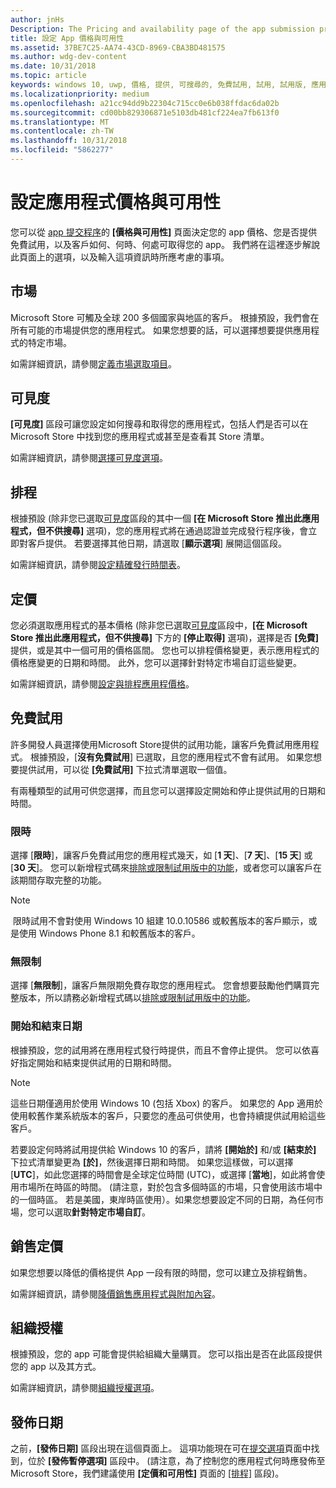 ```yaml
---
author: jnHs
Description: The Pricing and availability page of the app submission process lets you determine how much your app will cost, whether you'll offer a free trial, and how, when, and where it will be available to customers.
title: 設定 App 價格與可用性
ms.assetid: 37BE7C25-AA74-43CD-8969-CBA3BD481575
ms.author: wdg-dev-content
ms.date: 10/31/2018
ms.topic: article
keywords: windows 10, uwp, 價格, 提供, 可搜尋的, 免費試用, 試用, 試用版, 應用程式, 發行日期
ms.localizationpriority: medium
ms.openlocfilehash: a21cc94dd9b22304c715cc0e6b038ffdac6da02b
ms.sourcegitcommit: cd00bb829306871e5103db481cf224ea7fb613f0
ms.translationtype: MT
ms.contentlocale: zh-TW
ms.lasthandoff: 10/31/2018
ms.locfileid: "5862277"
---
```

# <a name="set-app-pricing-and-availability"></a>設定應用程式價格與可用性


您可以從 [app 提交程序](app-submissions.md)的 **\[價格與可用性\]** 頁面決定您的 app 價格、您是否提供免費試用，以及客戶如何、何時、何處可取得您的 app。 我們將在這裡逐步解說此頁面上的選項，以及輸入這項資訊時所應考慮的事項。


## <a name="markets"></a>市場

Microsoft Store 可觸及全球 200 多個國家與地區的客戶。 根據預設，我們會在所有可能的市場提供您的應用程式。 如果您想要的話，可以選擇想要提供應用程式的特定市場。 

如需詳細資訊，請參閱[定義市場選取項目](define-pricing-and-market-selection.md)。


## <a name="visibility"></a>可見度

**\[可見度\]** 區段可讓您設定如何搜尋和取得您的應用程式，包括人們是否可以在 Microsoft Store 中找到您的應用程式或甚至是查看其 Store 清單。

如需詳細資訊，請參閱[選擇可見度選項](choose-visibility-options.md)。


## <a name="schedule"></a>排程

根據預設 (除非您已選取[可見度](choose-visibility-options.md#discoverability)區段的其中一個 **\[在 Microsoft Store 推出此應用程式，但不供搜尋\]** 選項)，您的應用程式將在通過認證並完成發行程序後，會立即對客戶提供。 若要選擇其他日期，請選取 [**顯示選項**] 展開這個區段。 

如需詳細資訊，請參閱[設定精確發行時間表](configure-precise-release-scheduling.md)。


## <a name="pricing"></a>定價

您必須選取應用程式的基本價格 (除非您已選取[可見度](choose-visibility-options.md#discoverability)區段中，**\[在 Microsoft Store 推出此應用程式，但不供搜尋\]** 下方的 **\[停止取得\]** 選項)，選擇是否 **\[免費\]** 提供，或是其中一個可用的價格區間。 您也可以排程價格變更，表示應用程式的價格應變更的日期和時間。 此外，您可以選擇針對特定市場自訂這些變更。 

如需詳細資訊，請參閱[設定與排程應用程價格](set-and-schedule-app-pricing.md)。


## <a name="free-trial"></a>免費試用

許多開發人員選擇使用Microsoft Store提供的試用功能，讓客戶免費試用應用程式。 根據預設，[**沒有免費試用**] 已選取，且您的應用程式不會有試用。 如果您想要提供試用，可以從 **\[免費試用\]** 下拉式清單選取一個值。

有兩種類型的試用可供您選擇，而且您可以選擇設定開始和停止提供試用的日期和時間。

### <a name="time-limited"></a>限時

選擇 [**限時**]，讓客戶免費試用您的應用程式幾天，如 [**1 天**]、[**7 天**]、[**15 天**] 或 [**30 天**]。 您可以新增程式碼來[排除或限制試用版中的功能](../monetize/in-app-purchases-and-trials.md)，或者您可以讓客戶在該期間存取完整的功能。 
> [!NOTE]
> 限時試用不會對使用 Windows 10 組建 10.0.10586 或較舊版本的客戶顯示，或是使用 Windows Phone 8.1 和較舊版本的客戶。

### <a name="unlimited"></a>無限制

選擇 [**無限制**]，讓客戶無限期免費存取您的應用程式。 您會想要鼓勵他們購買完整版本，所以請務必新增程式碼以[排除或限制試用版中的功能](../monetize/in-app-purchases-and-trials.md)。

### <a name="start-and-end-dates"></a>開始和結束日期

根據預設，您的試用將在應用程式發行時提供，而且不會停止提供。 您可以依喜好指定開始和結束提供試用的日期和時間。 

>[!NOTE]
> 這些日期僅適用於使用 Windows 10 (包括 Xbox) 的客戶。 如果您的 App 適用於使用較舊作業系統版本的客戶，只要您的產品可供使用，也會持續提供試用給這些客戶。 

若要設定何時將試用提供給 Windows 10 的客戶，請將 **\[開始於\]** 和/或 **\[結束於\]** 下拉式清單變更為 **\[於\]**，然後選擇日期和時間。 如果您這樣做，可以選擇 [**UTC**]，如此您選擇的時間會是全球定位時間 (UTC)，或選擇 [**當地**]，如此將會使用市場所在時區的時間。 (請注意，對於包含多個時區的市場，只會使用該市場中的一個時區。 若是美國，東岸時區使用）。如果您想要設定不同的日期，為任何市場，您可以選取**針對特定市場自訂**。


## <a name="sale-pricing"></a>銷售定價

如果您想要以降低的價格提供 App 一段有限的時間，您可以建立及排程銷售。

如需詳細資訊，請參閱[降價銷售應用程式與附加內容](put-apps-and-add-ons-on-sale.md)。


## <a name="organizational-licensing"></a>組織授權

根據預設，您的 app 可能會提供給組織大量購買。 您可以指出是否在此區段提供您的 app 以及其方式。

如需詳細資訊，請參閱[組織授權選項](organizational-licensing.md)。


## <a name="publish-date"></a>發佈日期

之前，**\[發佈日期\]** 區段出現在這個頁面上。 這項功能現在可在[提交選項](manage-submission-options.md)頁面中找到，位於 **\[發佈暫停選項\]** 區段中。 (請注意，為了控制您的應用程式何時應發佈至 Microsoft Store，我們建議使用 **\[定價和可用性\]** 頁面的 [\[排程\]](configure-precise-release-scheduling.md) 區段)。


